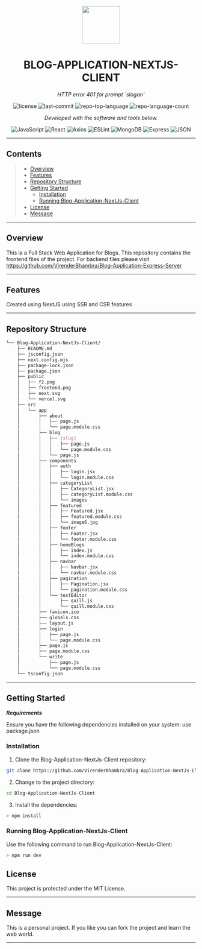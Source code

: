 <p align="center">
  <img src="https://cdn-icons-png.flaticon.com/512/6295/6295417.png" width="100" />
</p>
<p align="center">
    <h1 align="center">BLOG-APPLICATION-NEXTJS-CLIENT</h1>
</p>
<p align="center">
    <em>HTTP error 401 for prompt `slogan`</em>
</p>
<p align="center">
	<img src="https://img.shields.io/github/license/VirenderBhambra/Blog-Application-NextJs-Client?style=flat&color=0080ff" alt="license">
	<img src="https://img.shields.io/github/last-commit/VirenderBhambra/Blog-Application-NextJs-Client?style=flat&logo=git&logoColor=white&color=0080ff" alt="last-commit">
	<img src="https://img.shields.io/github/languages/top/VirenderBhambra/Blog-Application-NextJs-Client?style=flat&color=0080ff" alt="repo-top-language">
	<img src="https://img.shields.io/github/languages/count/VirenderBhambra/Blog-Application-NextJs-Client?style=flat&color=0080ff" alt="repo-language-count">
<p>
<p align="center">
		<em>Developed with the software and tools below.</em>
</p>
<p align="center">
	<img src="https://img.shields.io/badge/JavaScript-F7DF1E.svg?style=flat&logo=JavaScript&logoColor=black" alt="JavaScript">
	<img src="https://img.shields.io/badge/React-61DAFB.svg?style=flat&logo=React&logoColor=black" alt="React">
	<img src="https://img.shields.io/badge/Axios-5A29E4.svg?style=flat&logo=Axios&logoColor=white" alt="Axios">
	<img src="https://img.shields.io/badge/ESLint-4B32C3.svg?style=flat&logo=ESLint&logoColor=white" alt="ESLint">
	<img src="https://img.shields.io/badge/MongoDB-47A248.svg?style=flat&logo=MongoDB&logoColor=white" alt="MongoDB">
	<img src="https://img.shields.io/badge/Express-000000.svg?style=flat&logo=Express&logoColor=white" alt="Express">
	<img src="https://img.shields.io/badge/JSON-000000.svg?style=flat&logo=JSON&logoColor=white" alt="JSON">
</p>
<hr>

## Contents

> - [ Overview](#-overview)
> - [ Features](#-features)
> - [ Repository Structure](#-repository-structure)
> - [ Getting Started](#-getting-started)
>   - [ Installation](#-installation)
>   - [ Running Blog-Application-NextJs-Client](#-running-Blog-Application-NextJs-Client)
> - [ License](#-license)
> - [ Message](#-acknowledgments)

---

##  Overview

This ia a Full Stack Web Application for Blogs. This repository contains the frontend files of the project.
For backend files please visit https://github.com/VirenderBhambra/Blog-Application-Express-Server

---

##  Features
Created using NextJS using SSR and CSR features

---

##  Repository Structure

```sh
└── Blog-Application-NextJs-Client/
    ├── README.md
    ├── jsconfig.json
    ├── next.config.mjs
    ├── package-lock.json
    ├── package.json
    ├── public
    │   ├── f2.png
    │   ├── frontend.png
    │   ├── next.svg
    │   └── vercel.svg
    ├── src
    │   └── app
    │       ├── about
    │       │   ├── page.js
    │       │   └── page.module.css
    │       ├── blog
    │       │   ├── [slug]
    │       │   │   ├── page.js
    │       │   │   └── page.module.css
    │       │   └── page.js
    │       ├── components
    │       │   ├── auth
    │       │   │   ├── login.jsx
    │       │   │   └── login.module.css
    │       │   ├── categoryList
    │       │   │   ├── CategoryList.jsx
    │       │   │   ├── categoryList.module.css
    │       │   │   └── images
    │       │   ├── featured
    │       │   │   ├── Featured.jsx
    │       │   │   ├── featured.module.css
    │       │   │   └── image6.jpg
    │       │   ├── footer
    │       │   │   ├── Footer.jsx
    │       │   │   └── footer.module.css
    │       │   ├── homeBlogs
    │       │   │   ├── index.js
    │       │   │   └── index.module.css
    │       │   ├── navbar
    │       │   │   ├── Navbar.jsx
    │       │   │   └── navbar.module.css
    │       │   ├── pagination
    │       │   │   ├── Pagination.jsx
    │       │   │   └── pagination.module.css
    │       │   └── textEditor
    │       │       ├── quill.js
    │       │       └── quill.module.css
    │       ├── favicon.ico
    │       ├── globals.css
    │       ├── layout.js
    │       ├── login
    │       │   ├── page.js
    │       │   └── page.module.css
    │       ├── page.js
    │       ├── page.module.css
    │       └── write
    │           ├── page.js
    │           └── page.module.css
    └── tsconfig.json
```

---

##  Getting Started

***Requirements***

Ensure you have the following dependencies installed on your system: use package.json

###  Installation

1. Clone the Blog-Application-NextJs-Client repository:

```sh
git clone https://github.com/VirenderBhambra/Blog-Application-NextJs-Client
```

2. Change to the project directory:

```sh
cd Blog-Application-NextJs-Client
```

3. Install the dependencies:

```sh
> npm install
```

###  Running Blog-Application-NextJs-Client

Use the following command to run Blog-Application-NextJs-Client:

```sh
> npm run dev
```


##  License

This project is protected under the MIT License.

---

##  Message

This is a personal project. If you like you can fork the project and learn the web world.

---
